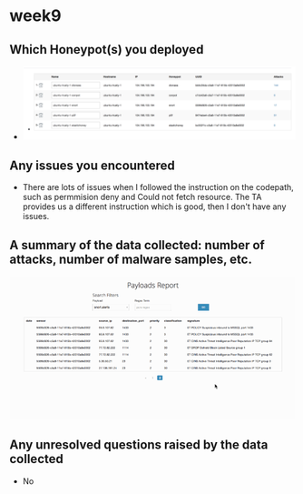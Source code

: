 # week9


## Which Honeypot(s) you deployed

- ![screen shot 2017-11-09 at 7 14 52 pm](https://github.com/MohamedSondo/WebSecurity/blob/master/Week9/GIF/honeypot.png)

## Any issues you encountered
- There are lots of issues when I followed the instruction on the codepath, such as permmision deny and Could not fetch resource. The TA provides us a different instruction which is good, then I don't have any issues.

## A summary of the data collected: number of attacks, number of malware samples, etc.
![week9_q3](https://github.com/MohamedSondo/WebSecurity/blob/master/Week9/GIF/data_collected.gif)

## Any unresolved questions raised by the data collected
 - No

